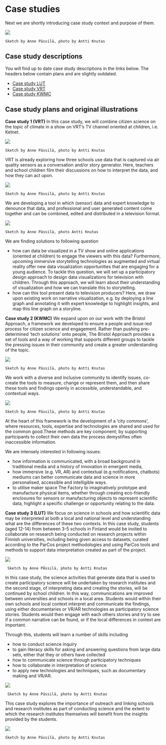 # Case studies

Next we are shortly introducing case study context and purpose of them.

![](https://parcos-project.eu/wp-content/uploads/2022/06/CaseStudies1.jpg)

    Sketch by Anne Pässilä, photo by Antti Knutas

## Case study descriptions

You will find up to date case study descriptions in the links below. The headers below contain plans and are slightly outdated.

* [Case study LUT](/UQclx_e2Q82sy7ZuvkIGGg)
* [Case study VRT](/mTHrRpKHQ2CrVCdE4fJ13w)
* [Case study KWMC](/kHqSCFtlSz-rrJ-5cyuNow)

## Case study plans and original illustrations

**Case study 1 (VRT)**
In this case study, we will combine citizen science on the topic of climate in a show on VRT’s TV channel oriented at children, i.e. Ketnet. 

![](https://parcos-project.eu/wp-content/uploads/2022/06/CaseStudies2.jpg)

    Sketch by Anne Pässilä, photo by Antti Knutas
VRT is already exploring how three schools use data that is captured via air quality sensors as a conversation and/or story generator. Here, teachers and school children film their discussions on how to interpret the data, and how they can act upon.

![](https://parcos-project.eu/wp-content/uploads/2022/06/CaseStudies3.jpg)

    Sketch by Anne Pässilä, photo by Antti Knutas

We  are developing a tool in which (sensor) data and expert knowledge to denounce that data, and professional and user generated content come together and can be combined, edited and distributed in a television format. 

![](https://parcos-project.eu/wp-content/uploads/2022/06/CaseStudies4.jpg)

    Sketch by Anne Pässilä, photo Antti Knutas


We are finding solutions to following question 
* how can data be visualized in a TV show and online applications (oriented at children) to engage the viewers with this data? Furthermore, upcoming immersive storytelling technologies as augmented and virtual reality offer new data visualization opportunities that are engaging for a young audience. To tackle this question, we will set up a participatory design approach to design data visualizations for television with children. Through this approach, we will learn about their understanding of visualization and how we can translate this to storytelling.
*  how can this tool present data to television producers? Here, we draw upon existing work on narrative visualization, e.g. by deploying a line graph and annotating it with expert knowledge to highlight insights, and map this line graph on a storyline.

**Case study 2 (KWMC)**
We expand upon on our work with the Bristol Approach, a framework we developed to ensure a people and issue-led process for citizen science and engagement. Rather than pushing pre-determined ‘tech solutions’ onto people, The Bristol Approach provides a set of tools and a way of working that supports different groups to tackle the pressing issues in their community and create a greater understanding of the topic.

![](https://parcos-project.eu/wp-content/uploads/2022/06/CaseStudies5.jpg)

    Sketch by Anne Pässilä, photo by Antti Knutas
We  work with a diverse and inclusive community to identify issues, co-create the tools to measure, change or represent them, and then share these tools and findings openly in accessible, understandable, and contextual ways.

![](https://parcos-project.eu/wp-content/uploads/2022/06/CaseStudies6.jpg)
    
    Sketch by Anne Pässilä, photo by Antti Knutas

At the heart of this framework is the development of a ‘city commons’, where resources, tools, expertise and technologies are shared and used for the common good.These methods are key component; by supporting participants to collect their own data the process demystifies often inaccessible information. 

We are intensely interested in  following issues:
* how information is communicated, with a broad background in traditional media and a history of innovation in emergent media, 
* how immersive (e.g. VR, AR) and contextual (e.g notifications, chatbots) mediums can better communicate data and science in more personalised, accessible and intelligible ways. 
* to utilise maker space The Factory to imaginatively prototype and manufacture physical items, whether through creating eco-friendly enclosures for sensors or manufacturing objects to represent scientific data, highlight a specific challenge or opportunity relating to the data.

**Case study 3 (LUT)**
We focus on science in schools and how scientific data may be interpreted at both a local and national level and understanding what are the differences of these two contexts. In this case study, students (aged 12-14) from between 3-5 schools in Finland would be invited to collaborate on research being conducted on research projects within Finnish universities, including being given access to datasets, curated according to the ParCos project methodologies and using ParCos tools and methods to support data interpretation created as part of the project. 

![](https://parcos-project.eu/wp-content/uploads/2022/06/CaseStudies7.jpg)

     Sketch by Anne PÄssilä, photo by Antti Knutas
In this case study, the science activities that generate data that is used to create participatory science will be undertaken by research institutes and the second stage, of interpreting data and creating the stories, will be continued by school children. In this way, communications are improved between universities and schools in a local area. Students would within their own schools and local context interpret and communicate the findings, using either documentaries or VR/AR technologies as participatory science stories. Students would then engage with each others stories and try to see if a common narrative can be found, or if the local differences in context are important. 

Through this, students will learn a number of skills including
* how to conduct science inquiry
* to gain literacy skills for asking and answering questions from large data sets, either that they or others have collected
* how to communicate science through participatory techniques
* how to collaborate in interpretation of science
* to apply new technologies and techniques, such as documentary making and VR/AR. 

![](https://parcos-project.eu/wp-content/uploads/2022/06/CaseStudies8.jpg)

     Sketch by Anne Pässilä, photo by Antti Knutas

This case study explores the importance of outreach and linking schools and research institutes as part of conducting science and the extent to which the research institutes themselves will benefit from the insights provided by the students.

![](https://parcos-project.eu/wp-content/uploads/2022/06/CaseStudies9.jpg)

    Sketch by Anne Pässilä, photo by Antti Knutas

